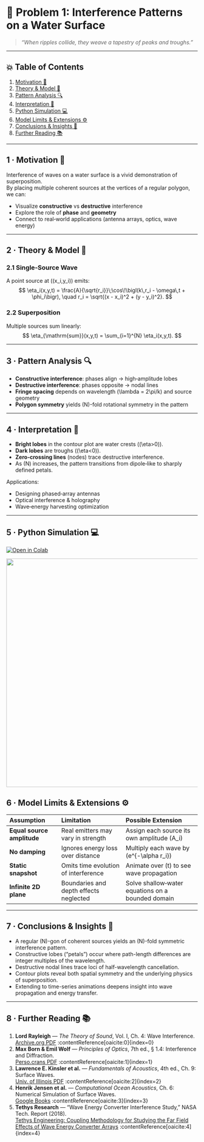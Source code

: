 <!-- ╭────────────────────────────────────────────────────────╮
     │   🌊 Waves · Problem 6 — Interference Patterns on Water Surface   │
     ╰────────────────────────────────────────────────────────╯ -->

# 🌊 **Problem 1: Interference Patterns on a Water Surface**

> *“When ripples collide, they weave a tapestry of peaks and troughs.”*  

---

## 💥 Table of Contents
1. [Motivation 🎯](#motivation)  
2. [Theory & Model 📐](#theory)  
3. [Pattern Analysis 🔍](#analysis)  
4. [Interpretation 🧩](#interpretation)  
5. [Python Simulation 💻](#implementation)  
6. [Model Limits & Extensions ⚙️](#limitations)  
7. [Conclusions & Insights 📝](#conclusions)  
8. [Further Reading 📚](#references)  

---

<a name="motivation"></a>
## 1 · Motivation 🎯  
Interference of waves on a water surface is a vivid demonstration of superposition.  
By placing multiple coherent sources at the vertices of a regular polygon, we can:  
- Visualize **constructive** vs **destructive** interference  
- Explore the role of **phase** and **geometry**  
- Connect to real‐world applications (antenna arrays, optics, wave energy)

---

<a name="theory"></a>
## 2 · Theory & Model 📐

### 2.1 Single‐Source Wave
A point source at \((x_i,y_i)\) emits:
$$
\eta_i(x,y,t)
= \frac{A}{\sqrt{r_i}}\;\cos\!\bigl(k\,r_i - \omega\,t + \phi_i\bigr),
\quad
r_i = \sqrt{(x - x_i)^2 + (y - y_i)^2}.
$$

### 2.2 Superposition
Multiple sources sum linearly:
$$
\eta_{\mathrm{sum}}(x,y,t)
= \sum_{i=1}^{N} \eta_i(x,y,t).
$$

---

<a name="analysis"></a>
## 3 · Pattern Analysis 🔍
- **Constructive interference**: phases align → high‐amplitude lobes  
- **Destructive interference**: phases opposite → nodal lines  
- **Fringe spacing** depends on wavelength \(\lambda = 2\pi/k\) and source geometry  
- **Polygon symmetry** yields \(N\)-fold rotational symmetry in the pattern  

---

<a name="interpretation"></a>
## 4 · Interpretation 🧩
- **Bright lobes** in the contour plot are water crests (\(\eta>0\)).  
- **Dark lobes** are troughs (\(\eta<0\)).  
- **Zero‐crossing lines** (nodes) trace destructive interference.  
- As \(N\) increases, the pattern transitions from dipole‐like to sharply defined petals.  

Applications:  
- Designing phased‐array antennas  
- Optical interference & holography  
- Wave‐energy harvesting optimization  

---

<a name="implementation"></a>
## 5 · Python Simulation 💻

[![Open in Colab](https://colab.research.google.com/assets/colab-badge.svg)](https://colab.research.google.com/drive/15RYnexR7yrr13lTq7UTNdHPru4jkckyQ?usp=sharing)

<img src="https://i.imgur.com/4ZelPE8.png" width="600">

<a name="limitations"></a>

## 6 · Model Limits & Extensions ⚙️

| Assumption            | Limitation                              | Possible Extension                             |
|:----------------------|:----------------------------------------|:-----------------------------------------------|
| **Equal source amplitude** | Real emitters may vary in strength      | Assign each source its own amplitude \(A_i\)   |
| **No damping**        | Ignores energy loss over distance       | Multiply each wave by \(e^{-\alpha r_i}\)      |
| **Static snapshot**   | Omits time evolution of interference    | Animate over \(t\) to see wave propagation     |
| **Infinite 2D plane** | Boundaries and depth effects neglected  | Solve shallow‐water equations on a bounded domain |

---

<a name="conclusions"></a>
## 7 · Conclusions & Insights 📝

- A regular \(N\)-gon of coherent sources yields an \(N\)-fold symmetric interference pattern.  
- Constructive lobes (“petals”) occur where path-length differences are integer multiples of the wavelength.  
- Destructive nodal lines trace loci of half-wavelength cancellation.  
- Contour plots reveal both spatial symmetry and the underlying physics of superposition.  
- Extending to time-series animations deepens insight into wave propagation and energy transfer.

---

<a name="references"></a>
## 8 · Further Reading 📚

1. **Lord Rayleigh** — *The Theory of Sound*, Vol. I, Ch. 4: Wave Interference.  
   [Archive.org PDF](https://archive.org/download/theoryofsound02raylrich/theoryofsound02raylrich.pdf) :contentReference[oaicite:0]{index=0}
2. **Max Born & Emil Wolf** — *Principles of Optics*, 7th ed., § 1.4: Interference and Diffraction.  
   [Perso.crans PDF](https://perso.crans.org/sylvainrey/Biblio%20Physique/Physique/Optique/%5BMax%20Born%5D%20Principles%20of%20Optics%20-%20Electromagnetic%20Theory%20of%20Propagation%2C%20Interference%20and%20Diffraction%20of%20Light.pdf) :contentReference[oaicite:1]{index=1}
3. **Lawrence E. Kinsler et al.** — *Fundamentals of Acoustics*, 4th ed., Ch. 9: Surface Waves.  
   [Univ. of Illinois PDF](https://jontalle.web.engr.illinois.edu/Public/BOOKS/KinslerFreyCoopSanders.00.pdf) :contentReference[oaicite:2]{index=2}
4. **Henrik Jensen et al.** — *Computational Ocean Acoustics*, Ch. 6: Numerical Simulation of Surface Waves.  
   [Google Books](https://books.google.com/books/about/Computational_Ocean_Acoustics.html?id=eYyD6kTE8lsC) :contentReference[oaicite:3]{index=3}
5. **Tethys Research** — “Wave Energy Converter Interference Study,” NASA Tech. Report (2018).  
   [Tethys Engineering: Coupling Methodology for Studying the Far Field Effects of Wave Energy Converter Arrays](https://tethys-engineering.pnnl.gov/technology/wave?page=48) :contentReference[oaicite:4]{index=4}

